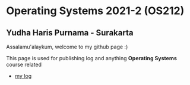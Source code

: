 # Operating Systems 2021-2 (OS212)

## Yudha Haris Purnama - Surakarta

Assalamu'alaykum, welcome to my github page :)

This page is used for publishing log and anything **Operating Systems** course related

- [my log](https://yudha-haris.github.io/os212/TXT/mylog.txt)
